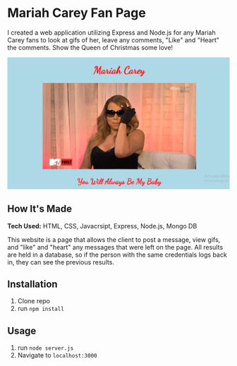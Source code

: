 # Mariah Carey Fan Page

I created a web application utilizing Express and Node.js for any Mariah Carey fans to look at gifs of her, leave any comments, "Like" and "Heart" the comments. Show the Queen of Christmas some love!

![Mariah Carey](mariahScreen.png)

## How It's Made

**Tech Used:** HTML, CSS, Javacrsipt, Express, Node.js, Mongo DB

This website is a page that allows the client to post a message, view gifs, and "like" and "heart" any messages that were left on the page. All results are held in a database, so if the person with the same credentials logs back in, they can see the previous results.

## Installation

1. Clone repo
2. run `npm install`

## Usage

1. run `node server.js`
2. Navigate to `localhost:3000`
